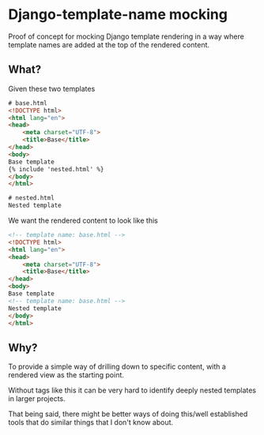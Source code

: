 # Django-template-name mocking

Proof of concept for mocking Django template rendering
in a way where template names are added at the top
of the rendered content.

## What?

Given these two templates
```html
# base.html
<!DOCTYPE html>
<html lang="en">
<head>
    <meta charset="UTF-8">
    <title>Base</title>
</head>
<body>
Base template
{% include 'nested.html' %}
</body>
</html>
```

```html
# nested.html
Nested template
```

We want the rendered content to look like this

```html
<!-- template name: base.html -->
<!DOCTYPE html>
<html lang="en">
<head>
    <meta charset="UTF-8">
    <title>Base</title>
</head>
<body>
Base template
<!-- template name: base.html -->
Nested template
</body>
</html>
```

## Why?

To provide a simple way of drilling down to specific content,
with a rendered view as the starting point. 

Without tags like this it can be very hard to identify deeply 
nested templates in larger projects.

That being said, there might be better ways of doing this/well 
established tools that do similar things that I don't know about.

